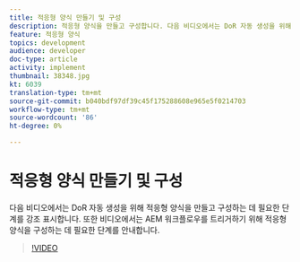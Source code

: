 ```yaml
---
title: 적응형 양식 만들기 및 구성
description: 적응형 양식을 만들고 구성합니다. 다음 비디오에서는 DoR 자동 생성을 위해 적응형 양식을 만들고 구성하는 데 필요한 단계를 강조 표시합니다. 또한 비디오에서는 AEM 워크플로우를 트리거하기 위해 적응형 양식을 구성하는 데 필요한 단계를 안내합니다.
feature: 적응형 양식
topics: development
audience: developer
doc-type: article
activity: implement
thumbnail: 38348.jpg
kt: 6039
translation-type: tm+mt
source-git-commit: b040bdf97df39c45f175288608e965e5f0214703
workflow-type: tm+mt
source-wordcount: '86'
ht-degree: 0%

---
```


# 적응형 양식 만들기 및 구성

다음 비디오에서는 DoR 자동 생성을 위해 적응형 양식을 만들고 구성하는 데 필요한 단계를 강조 표시합니다. 또한 비디오에서는 AEM 워크플로우를 트리거하기 위해 적응형 양식을 구성하는 데 필요한 단계를 안내합니다.

>[!VIDEO](https://video.tv.adobe.com/v/38348/?quality=9&learn=on)

